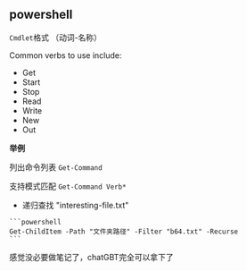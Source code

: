 ## powershell

 `Cmdlet`格式  （动词-名称）

Common verbs to use include:

-   Get
-   Start
-   Stop 
-   Read
-   Write
-   New
-   Out

**举例**

列出命令列表 `Get-Command`

支持模式匹配 `Get-Command Verb*`

*    递归查找 "interesting-file.txt"

    ```powershell
    Get-ChildItem -Path "文件夹路径" -Filter "b64.txt" -Recurse
    ```

感觉没必要做笔记了，chatGBT完全可以拿下了



